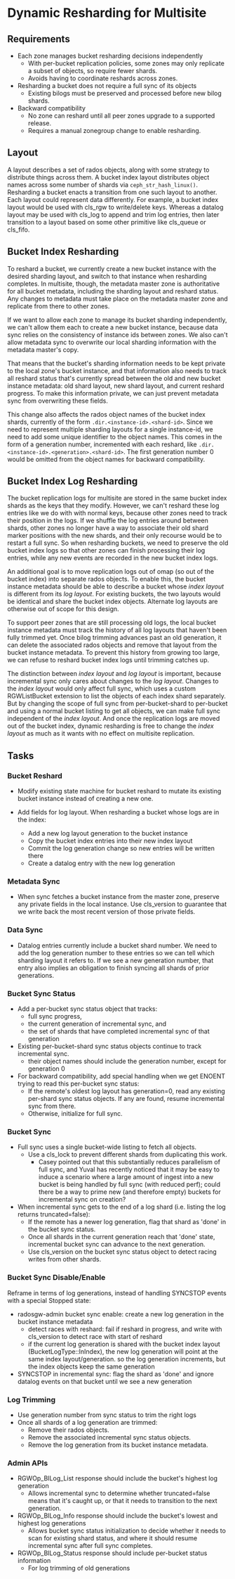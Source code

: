 # Dynamic Resharding for Multisite

## Requirements

* Each zone manages bucket resharding decisions independently
    - With per-bucket replication policies, some zones may only replicate a subset of objects, so require fewer shards.
    - Avoids having to coordinate reshards across zones.
* Resharding a bucket does not require a full sync of its objects
    - Existing bilogs must be preserved and processed before new bilog shards.
* Backward compatibility
    - No zone can reshard until all peer zones upgrade to a supported release.
    - Requires a manual zonegroup change to enable resharding.

## Layout

A layout describes a set of rados objects, along with some strategy to distribute things across them. A bucket index layout distributes object names across some number of shards via `ceph_str_hash_linux()`. Resharding a bucket enacts a transition from one such layout to another. Each layout could represent data differently. For example, a bucket index layout would be used with cls_rgw to write/delete keys. Whereas a datalog layout may be used with cls_log to append and trim log entries, then later transition to a layout based on some other primitive like cls_queue or cls_fifo.

## Bucket Index Resharding

To reshard a bucket, we currently create a new bucket instance with the desired sharding layout, and switch to that instance when resharding completes. In multisite, though, the metadata master zone is authoritative for all bucket metadata, including the sharding layout and reshard status. Any changes to metadata must take place on the metadata master zone and replicate from there to other zones.

If we want to allow each zone to manage its bucket sharding independently, we can't allow them each to create a new bucket instance, because data sync relies on the consistency of instance ids between zones. We also can't allow metadata sync to overwrite our local sharding information with the metadata master's copy.

That means that the bucket's sharding information needs to be kept private to the local zone's bucket instance, and that information also needs to track all reshard status that's currently spread between the old and new bucket instance metadata: old shard layout, new shard layout, and current reshard progress. To make this information private, we can just prevent metadata sync from overwriting these fields.

This change also affects the rados object names of the bucket index shards, currently of the form `.dir.<instance-id>.<shard-id>`. Since we need to represent multiple sharding layouts for a single instance-id, we need to add some unique identifier to the object names. This comes in the form of a generation number, incremented with each reshard, like `.dir.<instance-id>.<generation>.<shard-id>`. The first generation number 0 would be omitted from the object names for backward compatibility.

## Bucket Index Log Resharding

The bucket replication logs for multisite are stored in the same bucket index shards as the keys that they modify. However, we can't reshard these log entries like we do with with normal keys, because other zones need to track their position in the logs. If we shuffle the log entries around between shards, other zones no longer have a way to associate their old shard marker positions with the new shards, and their only recourse would be to restart a full sync. So when resharding buckets, we need to preserve the old bucket index logs so that other zones can finish processing their log entries, while any new events are recorded in the new bucket index logs.

An additional goal is to move replication logs out of omap (so out of the bucket index) into separate rados objects. To enable this, the bucket instance metadata should be able to describe a bucket whose *index layout* is different from its *log layout*. For existing buckets, the two layouts would be identical and share the bucket index objects. Alternate log layouts are otherwise out of scope for this design.

To support peer zones that are still processing old logs, the local bucket instance metadata must track the history of all log layouts that haven't been fully trimmed yet. Once bilog trimming advances past an old generation, it can delete the associated rados objects and remove that layout from the bucket instance metadata. To prevent this history from growing too large, we can refuse to reshard bucket index logs until trimming catches up.

The distinction between *index layout* and *log layout* is important, because incremental sync only cares about changes to the *log layout*. Changes to the *index layout* would only affect full sync, which uses a custom RGWListBucket extension to list the objects of each index shard separately. But by changing the scope of full sync from per-bucket-shard to per-bucket and using a normal bucket listing to get all objects, we can make full sync independent of the *index layout*. And once the replication logs are moved out of the bucket index, dynamic resharding is free to change the *index layout* as much as it wants with no effect on multisite replication.

## Tasks

### Bucket Reshard

* Modify existing state machine for bucket reshard to mutate its existing bucket instance instead of creating a new one.

* Add fields for log layout. When resharding a bucket whose logs are in the index:
    - Add a new log layout generation to the bucket instance
    - Copy the bucket index entries into their new index layout
    - Commit the log generation change so new entries will be written there
    - Create a datalog entry with the new log generation

### Metadata Sync

* When sync fetches a bucket instance from the master zone, preserve any private fields in the local instance. Use cls_version to guarantee that we write back the most recent version of those private fields.

### Data Sync

* Datalog entries currently include a bucket shard number. We need to add the log generation number to these entries so we can tell which sharding layout it refers to. If we see a new generation number, that entry also implies an obligation to finish syncing all shards of prior generations.

### Bucket Sync Status

* Add a per-bucket sync status object that tracks:
    - full sync progress,
    - the current generation of incremental sync, and
    - the set of shards that have completed incremental sync of that generation
* Existing per-bucket-shard sync status objects continue to track incremental sync.
    - their object names should include the generation number, except for generation 0
* For backward compatibility, add special handling when we get ENOENT trying to read this per-bucket sync status:
    - If the remote's oldest log layout has generation=0, read any existing per-shard sync status objects. If any are found, resume incremental sync from there.
    - Otherwise, initialize for full sync.

### Bucket Sync

* Full sync uses a single bucket-wide listing to fetch all objects.
    - Use a cls_lock to prevent different shards from duplicating this work.
        - Casey pointed out that this substantially reduces parallelism of full sync, and Yuval has recently noticed that it may be easy to induce a scenario where a large amount of ingest into a new bucket is being handled by full sync (with reduced perf);  could there be a way to prime new (and therefore empty) buckets for incremental sync on creation? 
* When incremental sync gets to the end of a log shard (i.e. listing the log returns truncated=false):
    - If the remote has a newer log generation, flag that shard as 'done' in the bucket sync status.
    - Once all shards in the current generation reach that 'done' state, incremental bucket sync can advance to the next generation.
    - Use cls_version on the bucket sync status object to detect racing writes from other shards.

### Bucket Sync Disable/Enable

Reframe in terms of log generations, instead of handling SYNCSTOP events with a special Stopped state:

* radosgw-admin bucket sync enable: create a new log generation in the bucket instance metadata
    - detect races with reshard: fail if reshard in progress, and write with cls_version to detect race with start of reshard
    - if the current log generation is shared with the bucket index layout (BucketLogType::InIndex), the new log generation will point at the same index layout/generation. so the log generation increments, but the index objects keep the same generation
* SYNCSTOP in incremental sync: flag the shard as 'done' and ignore datalog events on that bucket until we see a new generation

### Log Trimming

* Use generation number from sync status to trim the right logs
* Once all shards of a log generation are trimmed:
    - Remove their rados objects.
    - Remove the associated incremental sync status objects.
    - Remove the log generation from its bucket instance metadata.

### Admin APIs

* RGWOp_BILog_List response should include the bucket's highest log generation
    - Allows incremental sync to determine whether truncated=false means that it's caught up, or that it needs to transition to the next generation.
* RGWOp_BILog_Info response should include the bucket's lowest and highest log generations
    - Allows bucket sync status initialization to decide whether it needs to scan for existing shard status, and where it should resume incremental sync after full sync completes.
* RGWOp_BILog_Status response should include per-bucket status information
    - For log trimming of old generations
